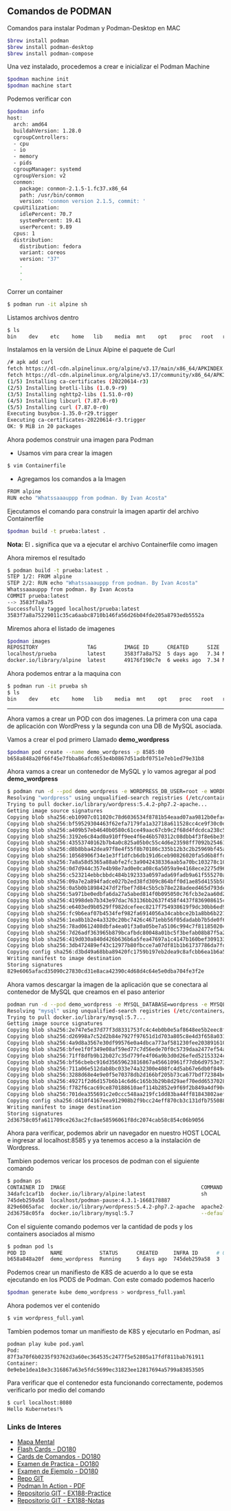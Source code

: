 ## Comandos de PODMAN

Comandos para instalar Podman y Podman-Desktop en MAC 
```bash
$brew install podman
$brew install podman-desktop
$brew install podman-compose
```
Una vez instalado, procedemos a crear e inicializar el Podman Machine
```bash
$podman machine init
$podman machine start
```
Podemos verificar con
```bash
$podman info
host:
  arch: amd64
  buildahVersion: 1.28.0
  cgroupControllers:
  - cpu
  - io
  - memory
  - pids
  cgroupManager: systemd
  cgroupVersion: v2
  conmon:
    package: conmon-2.1.5-1.fc37.x86_64
    path: /usr/bin/conmon
    version: 'conmon version 2.1.5, commit: '
  cpuUtilization:
    idlePercent: 70.7
    systemPercent: 19.41
    userPercent: 9.89
  cpus: 1
  distribution:
    distribution: fedora
    variant: coreos
    version: "37"
    .
    .
    .
```

Correr un container

```bash
$ podman run -it alpine sh
```
Listamos archivos dentro 

```bash
$ ls
bin    dev    etc    home   lib    media  mnt    opt    proc   root   run    sbin   srv    sys    tmp    usr    var
```

Instalamos en la versión de Linux Alpine el paquete de Curl

```bash 
/# apk add curl
fetch https://dl-cdn.alpinelinux.org/alpine/v3.17/main/x86_64/APKINDEX.tar.gz
fetch https://dl-cdn.alpinelinux.org/alpine/v3.17/community/x86_64/APKINDEX.tar.gz
(1/5) Installing ca-certificates (20220614-r3)
(2/5) Installing brotli-libs (1.0.9-r9)
(3/5) Installing nghttp2-libs (1.51.0-r0)
(4/5) Installing libcurl (7.87.0-r0)
(5/5) Installing curl (7.87.0-r0)
Executing busybox-1.35.0-r29.trigger
Executing ca-certificates-20220614-r3.trigger
OK: 9 MiB in 20 packages
```

Ahora podemos construir una imagen para Podman

- Usamos vim para crear la imagen 

```bash
$ vim Containerfile
```

- Agregamos los comandos a la Imagen

```bash
FROM alpine 
RUN echo "Whatssaaauppp from podman. By Ivan Acosta"
```

Ejecutamos el comando para construir la imagen apartir del archivo Containerfile

```bash
$podman build -t prueba:latest . 
```
**Nota:** El **.** significa que va a ejecutar el archivo Containerfile como imagen

Ahora miremos el resultado
```bash
$ podman build -t prueba:latest .
STEP 1/2: FROM alpine
STEP 2/2: RUN echo "Whatssaaauppp from podman. By Ivan Acosta"
Whatssaaauppp from podman. By Ivan Acosta
COMMIT prueba:latest
--> 3583f7a8a75
Successfully tagged localhost/prueba:latest
3583f7a8a75229011c35ca6aabc8710b146fa56d26b04fde205a8793edb5552a
```

Miremos ahora el listado de imagenes
```bash
$podman images
REPOSITORY                TAG         IMAGE ID      CREATED      SIZE
localhost/prueba          latest      3583f7a8a752  5 days ago   7.34 MB
docker.io/library/alpine  latest      49176f190c7e  6 weeks ago  7.34 MB
```

Ahora podemos entrar a la maquina con
```bash
$ podman run -it prueba sh
$ ls
bin    dev    etc    home   lib    media  mnt    opt    proc   root   run    sbin   srv    sys    tmp    usr    var
```
___
Ahora vamos a crear un POD con dos imagenes. La primera con una capa de aplicación con WordPress y la segunda con una DB de MySQL asociada. 

Vamos a crear el pod primero Llamado **demo_wordpress**
```bash
$podman pod create --name demo_wordpress -p 8585:80
b658a848a20f66f45e7fbba86afcd653e4b0867d51adbf0751e7eb1ed79e31b8
```

Ahora vamos a crear un contenedor de MySQL y lo vamos agregar al pod **demo_wordpress**

```bash
$ podman run -d --pod demo_wordpress -e WORDPRESS_DB_USER=root -e WORDPRESS_DB_PASSWORD=root -e WORDPRESS_DB_NAME=wordpress -e WORDPRESS_DB_HOST=127.0.0.1 wordpress:5.4.2-php7.2-apache 
Resolving "wordpress" using unqualified-search registries (/etc/containers/registries.conf.d/999-podman-machine.conf)
Trying to pull docker.io/library/wordpress:5.4.2-php7.2-apache...
Getting image source signatures
Copying blob sha256:eb10907c011020c78d6036534f8781b54eaad07aa9812b0efaca32718aa9c2f3
Copying blob sha256:bf59529304463f62efa7179fa1a32718a611528cc4ce9f30c0d1bbc6724ec3fb
Copying blob sha256:a409b57eb4640b0580c61ce49aac67cb9c2f68d4fdcdca238c54b8bc4ca521e7
Copying blob sha256:3192e6c84ad0a910ff9ee4f6e46b570312c08dbb4f3f8e6be396b1219ef1e704
Copying blob sha256:43553740162b7b4a0c825a05b0c55c4d6e23598ff7092b25461cac849012c1ca
Copying blob sha256:d8b8bba42dea97f8e4f55f8b70186c335b12b3c2b25969bf45afc2763c123c80
Copying blob sha256:10568906f34e1e3ff1dfcb6db191d6ceb90826020fa5d6b8ffdaf6644c8f11f0
Copying blob sha256:7a8a58d5365a88abfe2fc3a9042438336aab5a70bc103278c1074506a2b87d8b
Copying blob sha256:0d7d944c357e4b98e7ad0e0ca08c6a5059a9e4168ece2275d9613bb9e05bb34e
Copying blob sha256:c523214ebbcbbdc484b192333a0597ada69fadb9a61f555270a8152f54ce4baa
Copying blob sha256:09a7e2a894fadce027b2ed38fd309c864bff0d1ae85d4155b58ded679097c927
Copying blob sha256:0a5b0b18984247df2fbef7d84c5b5cb78e228adeed465d793de5afc904070fac
Copying blob sha256:5a971be0edbfa6da27a5abed814f0b095050c76fcb3e2aa60d28bccb3d7ca371
Copying blob sha256:41998deb7b343e97dac763136bb2637f458f4437f836908615c1561d47aba5da
Copying blob sha256:e6403ed9b0529ff982dcefeec8217f754938619f9dc30bb6ed971444e05d8490
Copying blob sha256:fc9b6eaf07b4534fef982fa6914056a34cabbce2b1a8bb6b2212f24e8901a508
Copying blob sha256:1ea8b1b2e4a3320c20bc7426c4671ebb56f05dadabb7b5de0f651c17b324d6ca
Copying blob sha256:78ad0612408dbfa4ea01f3a0a05be7a5106c994c7f8118502040802a519c4fb2
Copying blob sha256:7d26adf363965b879bcafbdc80048a01bc5f3befab08b87f5a2bb0e55b8e0742
Copying blob sha256:419d030a840d426b636b6a5fea47697a1c4147b160bef3091339caf052d23c67
Copying blob sha256:3db472489ef43c12977b80fbcce7a07df81b1b61737786da7fd5fd518cd801d0
Copying config sha256:d3bd49a68bba89420fc1759b197eb2dea9c8afcbb6ea1b6a59daecd1d5a0f972
Writing manifest to image destination
Storing signatures
829e6065afacd35090c27830cd31e8aca42390c4d68d4c64e5e0dba704fe3f2e
```

Ahora vamos descargar la imagen de la aplicación que se conectara al contenedor de MySQL que creamos en el paso anterior
```bash
podman run -d --pod demo_wordpress -e MYSQL_DATABASE=wordpress -e MYSQL_ROOT_PASSWORD=root mysql:5.7 --default-authentication-plugin=mysql_native_password 
Resolving "mysql" using unqualified-search registries (/etc/containers/registries.conf.d/999-podman-machine.conf)
Trying to pull docker.io/library/mysql:5.7...
Getting image source signatures
Copying blob sha256:2e747e5e37d77f3d8331753fc4c4eb0b0e5af8648ee5b2eec8fa274ebdddb475
Copying blob sha256:d26998a7c52d2b84e7927f97651d1d703a805c8e4d3f658a03138721f5a5dd44
Copying blob sha256:4a9d8a3567e30df99576e0a4dbca773af581230fee203891610e6ccbdaa823d2
Copying blob sha256:bfee1f0f349e08af59ed77c7d56ede70f0c5739daa2477ef54a4ee457f5e3e47
Copying blob sha256:71ff8dfb9b12b027c35d779fe4f06a9b3d0d26efed52153324cfa2f409423b0d
Copying blob sha256:bf56cbebc916d35659623816867a456610961f77db6d9753e738c5564651dfa0
Copying blob sha256:711a06e512dab8bc033e74a32300e408fc4d5ab67e6db0f84942d3ddadb7376d
Copying blob sha256:3288d68e4e9e0f5e70378db2d166bf205b73ca677bdf72384be72fa529264ed1
Copying blob sha256:49271f2d6d157b6b14c6d6c165b3b29b8d29aef70edd653702832a48bcecf382
Copying blob sha256:f782f6cac69ce870188610aef114b2852e9f69f2b849a4df90c0209bf8dc1717
Copying blob sha256:701dea355691c2e0ccc548aa219fc1dd83ba44ff81843802aef25e77e813454d
Copying config sha256:d410f4167eea912908b2f9bcc24eff870cb3c131dfb755088b79a4188bfeb40f
Writing manifest to image destination
Storing signatures
2d36758c05fa611709ce263ac2fc8ae58596061f8dc2074cab58c854c06b9056
```

Ahora para verificar, podemos abrir un navegador en nuestro HOST LOCAL e ingresar al localhost:8585 y ya tenemos acceso a la instalación de Wordpress. 

Tambien podemos vericar los procesos de podman con el siguiente comando
```bash
$ podman ps
CONTAINER ID  IMAGE                                            COMMAND               CREATED     STATUS         PORTS                 NAMES
34dafc1caf1b  docker.io/library/alpine:latest                  sh                    7 days ago  Up 7 days ago                        sweet_meitner
745deb259a58  localhost/podman-pause:4.3.1-1668178887                                5 days ago  Up 5 days ago  0.0.0.0:8585->80/tcp  b658a848a20f-infra
829e6065afac  docker.io/library/wordpress:5.4.2-php7.2-apache  apache2-foregroun...  5 days ago  Up 5 days ago  0.0.0.0:8585->80/tcp  silly_keller
2d36758c05fa  docker.io/library/mysql:5.7                      --default-authent...  5 days ago  Up 5 days ago  0.0.0.0:8585->80/tcp  loving_gauss
```

Con el siguiente comando podemos ver la cantidad de pods y los containers asociados al mismo
```bash
$ podman pod ls
POD ID        NAME            STATUS      CREATED     INFRA ID      # OF CONTAINERS
b658a848a20f  demo_wordpress  Running     5 days ago  745deb259a58  3
```
Podemos crear un manifiesto de K8S de acuerdo a lo que se esta ejecutando en los PODS de Podman. Con este comado podemos hacerlo

```bash
$podman generate kube demo_wordpress > wordpress_full.yaml
```

Ahora podemos ver el contenido
```bash
$ vim wordpress_full.yaml
```

Tambien podemos tomar un manifiesto de K8S y ejecutarlo en Podman, así
```bash
podman play kube pod.yaml
Pod:
87f3a70f6b0235f93762d3a60ec364535c2477f5e52805a17fdf811bab761911
Container:
0e9ebe1dea18e3c316867a63e5fdc5699ec31823ee12817694a5799a83853505
```

Para verificar que el contenedor esta funcionando correctamente, podemos verificarlo por medio del comando
```bash
$ curl localhost:8080 
Hello Kubernetes!% 
```

### Links de Interes
- [Mapa Mental](https://www.goconqr.com/es/mapamental/31944811/podman)
- [Flash Cards - DO180](https://quizlet.com/692889577/do180-studey-set-flash-cards/)
- [Cards de Comandos - DO180](https://quizlet.com/717521005/do180-commands-flash-cards/)
- [Examen de Practica - DO180](https://acloudguru.com/hands-on-labs/red-hat-ex180-practice-exam)
- [Examen de Ejemplo - DO180](https://ziyonotes.uz/ex180-sample)
- [Repo GIT](https://github.com/kukudm/D0180)
- [Podman In Action - PDF](https://developers.redhat.com/e-books/podman-action)
- [Repositorio GIT - EX188-Practice](https://github.com/unixerius/EX188-practice)
- [Repositorio GIT - EX188-Notas](https://github.com/iacosta/ex188notes)